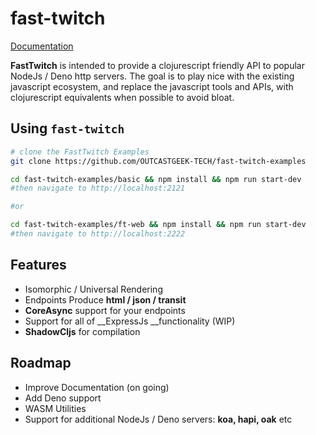 # fast-twitch

[Documentation](https://outcastgeek-tech.github.io/fast-twitch-documentation/)

**FastTwitch** is intended to provide a clojurescript friendly API 
to popular NodeJs / Deno http servers. The goal is to play nice with
the existing javascript ecosystem, and replace the javascript tools
and APIs, with clojurescript equivalents when possible to avoid bloat.

## Using `fast-twitch`

```sh
# clone the FastTwitch Examples
git clone https://github.com/OUTCASTGEEK-TECH/fast-twitch-examples

cd fast-twitch-examples/basic && npm install && npm run start-dev
#then navigate to http://localhost:2121

#or

cd fast-twitch-examples/ft-web && npm install && npm run start-dev
#then navigate to http://localhost:2222

```

## Features

* Isomorphic / Universal Rendering
* Endpoints Produce __html / json / transit__ 
* __CoreAsync__ support for your endpoints
* Support for all of __ExpressJs __functionality (WIP)
* __ShadowCljs__ for compilation


## Roadmap

* Improve Documentation (on going)
* Add Deno support
* WASM Utilities
* Support for additional NodeJs / Deno servers: __koa, hapi, oak__ etc
